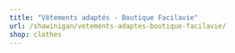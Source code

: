 ```yaml
---
title: "Vêtements adaptés - Boutique Facilavie"
url: /shawinigan/vetements-adaptes-boutique-facilavie/
shop: clothes
---
```

